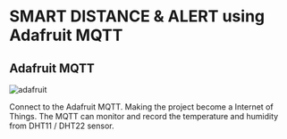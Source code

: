 # SMART DISTANCE & ALERT using Adafruit MQTT

## Adafruit MQTT
![adafruit](https://user-images.githubusercontent.com/44058064/49788672-eaa46780-fd64-11e8-8c34-c8aebabb943e.png)

  Connect to the Adafruit MQTT.
  Making the project become a Internet of Things.
  The MQTT can monitor and record the temperature and humidity from DHT11 / DHT22 sensor.
